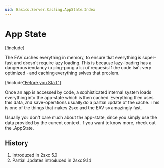 ```yaml
---
uid: Basics.Server.Caching.AppState.Index
---
```


# App State

[!include[](~/basics/stack/_shared-float-summary.md)]
<style>.context-box-summary .data-data { visibility: visible; } </style>

The EAV caches everything in memory, to ensure that everything is super-fast and doesn't require lazy loading. This is because lazy-loading has a dangerous tendancy to ping-pong a lot of requests if the code isn't very optimized - and caching everything solves that problem. 

[!include["Before you Start"](~/shared/before-you-start-idynamicentity.md)]

Once an app is accessed by code, a sophisticated internal system loads everything into the app-state which is then cached. Everything then uses this data, and save-operations usually do a partial update of the cache. This is one of the things that makes 2sxc and the EAV so amazingly fast. 

Usually you don't care much about the app-state, since you simply use the data provided by the current context. If you want to know more, check out the [](xref:ToSic.Eav.Apps).AppState.

## History

1. Introduced in 2sxc 5.0
1. Partial Updates introduced in 2sxc 9.14
